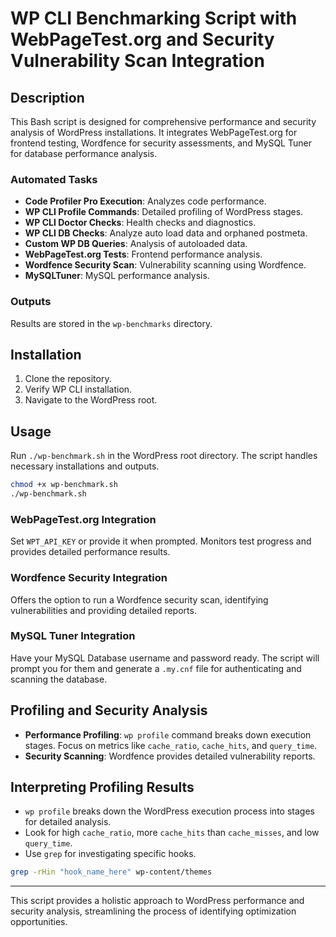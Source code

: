 # WP CLI Benchmarking Script with WebPageTest.org and Security Vulnerability Scan Integration

## Description

This Bash script is designed for comprehensive performance and security analysis of WordPress installations. It integrates WebPageTest.org for frontend testing, Wordfence for security assessments, and MySQL Tuner for database performance analysis.

### Automated Tasks

- **Code Profiler Pro Execution**: Analyzes code performance.
- **WP CLI Profile Commands**: Detailed profiling of WordPress stages.
- **WP CLI Doctor Checks**: Health checks and diagnostics.
- **WP CLI DB Checks**: Analyze auto load data and orphaned postmeta.
- **Custom WP DB Queries**: Analysis of autoloaded data.
- **WebPageTest.org Tests**: Frontend performance analysis.
- **Wordfence Security Scan**: Vulnerability scanning using Wordfence.
- **MySQLTuner**: MySQL performance analysis.

### Outputs

Results are stored in the `wp-benchmarks` directory.

## Installation

1. Clone the repository.
2. Verify WP CLI installation.
3. Navigate to the WordPress root.

## Usage

Run `./wp-benchmark.sh` in the WordPress root directory. The script handles necessary installations and outputs.

```bash
chmod +x wp-benchmark.sh
./wp-benchmark.sh
```

### WebPageTest.org Integration

Set `WPT_API_KEY` or provide it when prompted. Monitors test progress and provides detailed performance results.

### Wordfence Security Integration

Offers the option to run a Wordfence security scan, identifying vulnerabilities and providing detailed reports.

### MySQL Tuner Integration
Have your MySQL Database username and password ready. The script will prompt you for them and generate a `.my.cnf` file for authenticating and scanning the database.

## Profiling and Security Analysis

- **Performance Profiling**: `wp profile` command breaks down execution stages. Focus on metrics like `cache_ratio`, `cache_hits`, and `query_time`.
- **Security Scanning**: Wordfence provides detailed vulnerability reports.

## Interpreting Profiling Results

- `wp profile` breaks down the WordPress execution process into stages for detailed analysis.
- Look for high `cache_ratio`, more `cache_hits` than `cache_misses`, and low `query_time`.
- Use `grep` for investigating specific hooks.
```bash
grep -rHin "hook_name_here" wp-content/themes
```

---

This script provides a holistic approach to WordPress performance and security analysis, streamlining the process of identifying optimization opportunities.
